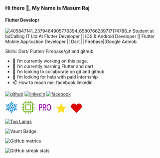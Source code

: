 
### Hi there 👋, My Name is Masum Raj
#### Flutter Developr
![405847141_2379464905776394_6580766239717174786_n](https://github.com/Masumraj1/Masumraj1/assets/141552007/76350fe8-fbc1-410c-8a65-457eb6709a94)
Student at bdCalling IT Ltd At Flutter Developer || IOS & Android Developer || Flutter Mobile Application Developer || Dart || Firebase||Google Admob

Skills: Dart/ Flutter/ Firebase/git and github

- 🔭 I’m currently working on this page. 
- 🌱 I’m currently learning Flutter and dart 
- 👯 I’m looking to collaborate on git and github 
- 🤔 I’m looking for help with paid internship 
- 📫 How to reach me: facebook,linkedin 


[<img src='https://cdn.jsdelivr.net/npm/simple-icons@3.0.1/icons/github.svg' alt='github' height='40'>](https://github.com/https://github.com/Masumraj1)  [<img src='https://cdn.jsdelivr.net/npm/simple-icons@3.0.1/icons/linkedin.svg' alt='linkedin' height='40'>](https://www.linkedin.com/in/https://www.linkedin.com/in/flutterdeveloperbd//)  [<img src='https://cdn.jsdelivr.net/npm/simple-icons@3.0.1/icons/facebook.svg' alt='facebook' height='40'>](https://www.facebook.com/https://www.facebook.com/sadibestu)  

<a href='https://archiveprogram.github.com/'><img src='https://raw.githubusercontent.com/acervenky/animated-github-badges/master/assets/acbadge.gif' width='40' height='40'></a> <a href='https://docs.github.com/en/developers'><img src='https://raw.githubusercontent.com/acervenky/animated-github-badges/master/assets/devbadge.gif' width='40' height='40'></a> <a href='https://github.com/pricing'><img src='https://raw.githubusercontent.com/acervenky/animated-github-badges/master/assets/pro.gif' width='40' height='40'></a> <a href='https://stars.github.com/'><img src='https://raw.githubusercontent.com/acervenky/animated-github-badges/master/assets/starbadge.gif' width='35' height='35'></a> <a href='https://docs.github.com/en/github/supporting-the-open-source-community-with-github-sponsors'><img src='https://raw.githubusercontent.com/acervenky/animated-github-badges/master/assets/sponsorbadge.gif' width='35' height='35'></a> 

[![Top Langs](https://github-readme-stats.vercel.app/api/top-langs/?username=https://github.com/Masumraj1)](https://github.com/anuraghazra/github-readme-stats)

![Vaunt Badge](https://api.vaunt.dev/v1/github/entities/https://github.com/Masumraj1/contributions?format=svg&private=true)  

![GitHub metrics](https://metrics.lecoq.io/https://github.com/Masumraj1)  

![GitHub streak stats](https://streak-stats.demolab.com/?user=https://github.com/Masumraj1)  


